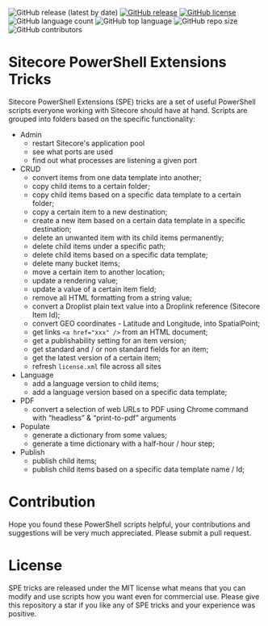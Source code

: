 ![GitHub release (latest by date)](https://img.shields.io/github/v/release/kate-orlova/spe-tricks)
[![GitHub release](https://img.shields.io/github/release-date/kate-orlova/spe-tricks.svg?style=flat)](https://github.com/kate-orlova/spe-tricks/releases/tag/v1.0)
[![GitHub license](https://img.shields.io/github/license/kate-orlova/spe-tricks.svg)](https://github.com/kate-orlova/spe-tricks/blob/master/LICENSE)
![GitHub language count](https://img.shields.io/github/languages/count/kate-orlova/spe-tricks.svg?style=flat)
![GitHub top language](https://img.shields.io/github/languages/top/kate-orlova/spe-tricks.svg?style=flat)
![GitHub repo size](https://img.shields.io/github/repo-size/kate-orlova/spe-tricks.svg?style=flat)
![GitHub contributors](https://img.shields.io/github/contributors/kate-orlova/spe-tricks)

#  Sitecore PowerShell Extensions Tricks
 Sitecore PowerShell Extensions (SPE) tricks are a set of useful PowerShell scripts everyone working with Sitecore should have at hand.
 Scripts are grouped into folders based on the specific functionality:
 * Admin
    * restart Sitecore's application pool
    * see what ports are used
    * find out what processes are listening a given port
 * CRUD
    * convert items from one data template into another;
    * copy child items to a certain folder;
    * copy child items based on a specific data template to a certain folder;
    * copy a certain item to a new destination;
    * create a new item based on a certain data template in a specific destination;
    * delete an unwanted item with its child items permanently;
    * delete child items under a specific path;
    * delete child items based on a specific data template;
    * delete many bucket items;
    * move a certain item to another location;
    * update a rendering value;
    * update a value of a certain item field;
    * remove all HTML formatting from a string value;
    * convert a Droplist plain text value into a Droplink reference (Sitecore Item Id);
    * convert GEO coordinates - Latitude and Longitude, into SpatialPoint;
    * get links `<a href="xxx" />` from an HTML document;
    * get a publishability setting for an item version;
    * get standard and / or non standard fields for an item;
    * get the latest version of a certain item;
    * refresh `license.xml` file across all sites
  * Language
    * add a language version to child items;
    * add a language version based on a specific data template;
  * PDF
    * convert a selection of web URLs to PDF using Chrome command with “headless” & “print-to-pdf” arguments
  * Populate
    * generate a dictionary from some values;
    * generate a time dictionary with a half-hour / hour step;
  * Publish
    * publish child items;
    * publish child items based on a specific data template name / Id;

 
# Contribution
Hope you found these PowerShell scripts helpful, your contributions and suggestions will be very much appreciated. Please submit a pull request.

# License
SPE tricks are released under the MIT license what means that you can modify and use scripts how you want even for commercial use. Please give this repository a star if you like any of SPE tricks and your experience was positive.
